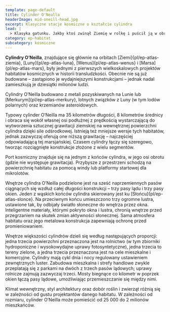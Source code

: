```yaml
---
template: page-default
title: Cylinder O'Nealla
headerImage: mid-oneill-head.jpg
excerpt: Klasyczne stacje kosmiczne o kształcie cylindra
lead: |
  > Klasyka gatunku. Jakby ktoś zwinął Ziemię w rolkę i puścił ją w obrót. Sześć pasów – trzy zielone, trzy przezroczyste, wszystko obraca się jak karuzela dla bogatych. Można tam żyć całe życie i nigdy nie spojrzeć w prawdziwe niebo. Czasem zapominam, że to w ogóle stacja, nie planeta.
category: ep-habitat
subcategory: kosmiczne
---
```

**Cylindry O’Neilla**, znajdujące się głównie na orbitach [Ziemi]{pl/ep-atlas-ziemia}, [Luny]{pl/ep-atlas-luna}, [Wenus]{pl/ep-atlas-wenus} i [Marsa]{pl/ep-atlas-mars}, były jednymi z pierwszych wielkoskalowych projektów habitatów kosmicznych w historii transludzkości. Obecnie nie są już budowane – zastąpiono je wydajniejszymi konstrukcjami – jednak nadal zamieszkują je dziesiątki milionów ludzi.

Cylindry O’Neilla budowano z metali pozyskiwanych na Lunie lub [Merkurym]{pl/ep-atlas-merkury}, lotnych związków z Luny (w tym lodów polarnych) oraz krzemianów asteroidowych.

Typowy cylinder O’Neilla ma 35 kilometrów długości, 8 kilometrów średnicy i obraca się wokół własnej osi podłużnej z prędkością wystarczającą do wytworzenia sztucznej grawitacji ziemskiej na wewnętrznej powierzchni cylindra dzięki sile odśrodkowej. Istnieją też mniejsze wersje tych habitatów, jednak zazwyczaj oferują one niższą grawitację – najczęściej odpowiadającą tej marsjańskiej. Czasem cylindry łączy się szeregowo, tworząc rozciągnięte konstrukcje złożone z wielu segmentów.

Port kosmiczny znajduje się na jednym z końców cylindra, w jego osi obrotu (gdzie nie występuje grawitacja). Przybysze z przestrzeni schodzą na powierzchnię habitatu za pomocą windy lub platformy startowej dla mikrolotów.

Wnętrze cylindra O’Neilla podzielone jest na sześć naprzemiennych pasów ciągnących się wzdłuż całej długości konstrukcji – trzy pasy lądu i trzy pasy okien. Jeden z wąskich końców cylindra skierowany jest ku [Słońcu]{pl/ep-atlas-slonce}. Na przeciwnym końcu umieszczono trzy ogromne lustra, ustawione tak, by odbijały światło słoneczne do wnętrza przez okna. Inteligentne materiały, którymi pokryto okna i lustra, chronią wnętrze przed przegrzaniem na skutek zmian aktywności słonecznej. Sama atmosfera habitatu oraz jego metalowa konstrukcja zapewniają ochronę przed promieniowaniem.

Wnętrze większości cylindrów dzieli się według następujących proporcji: jedna trzecia powierzchni przeznaczona jest na rolnictwo (w tym zbiorniki hydroponiczne i wysokowydajne uprawy fotosyntetyczne), jedna trzecia to tereny zielone, a jedna trzecia przeznaczona jest na cele mieszkalne i komercyjne. Cylindry mają cykl dnia i nocy regulowany ustawieniem zewnętrznych luster. Zabudowa mieszkalna i strefy handlowe zwykle przeplatają się z parkami na dwóch z trzech pasów lądowych; uprawy rolnicze zajmują zazwyczaj trzeci. Mosty biegnące co kilometr w poprzek okien łączą pasy lądowe, umożliwiając przemieszczanie się między nimi.

Klimat wewnętrzny, styl architektury oraz dobór roślin i zwierząt różnią się w zależności od gustu projektantów danego habitatu. W zależności od rozmiaru, cylinder O’Neilla może pomieścić od 25 000 do 2 milionów mieszkańców.
